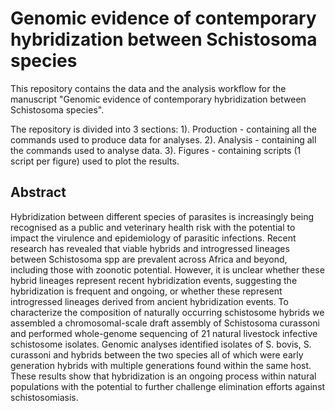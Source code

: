 # Genomic evidence of contemporary hybridization between Schistosoma species

This repository contains the data and the analysis workflow for the manuscript "Genomic evidence of contemporary hybridization between Schistosoma species".

The repository is divided into 3 sections:
1). Production - containing all the commands used to produce data for analyses.
2). Analysis - containing all the commands used to analyse data.
3). Figures - containing scripts (1 script per figure) used to plot the results.

## Abstract
Hybridization between different species of parasites is increasingly being recognised as a public and veterinary health risk with the potential to impact the virulence and epidemiology of parasitic infections. Recent research has revealed that viable hybrids and introgressed lineages between Schistosoma spp are prevalent across Africa and beyond, including those with zoonotic potential. However, it is unclear whether these hybrid lineages represent recent hybridization events, suggesting the hybridization is frequent and ongoing, or whether these represent introgressed lineages derived from ancient hybridization events. To characterize the composition of naturally occurring schistosome hybrids we assembled a chromosomal-scale draft assembly of Schistosoma curassoni and performed whole-genome sequencing of 21 natural livestock infective schistosome isolates. Genomic analyses identified isolates of S. bovis, S. curassoni and hybrids between the two species all of which were early generation hybrids with multiple generations found within the same host. These results show that hybridization is an ongoing process within natural populations with the potential to further challenge elimination efforts against schistosomiasis. 
